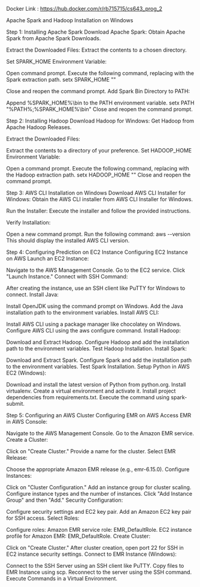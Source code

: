 Docker Link : https://hub.docker.com/r/rb715715/cs643_prog_2


Apache Spark and Hadoop Installation on Windows

Step 1: Installing Apache Spark
Download Apache Spark: Obtain Apache Spark from Apache Spark Downloads.

Extract the Downloaded Files: Extract the contents to a chosen directory.

Set SPARK_HOME Environment Variable:

Open command prompt.
Execute the following command, replacing <SparkInstallationPath> with the Spark extraction path.
setx SPARK_HOME "<SparkInstallationPath>"

Close and reopen the command prompt.
Add Spark Bin Directory to PATH:

Append %SPARK_HOME%\bin to the PATH environment variable.
setx PATH "%PATH%;%SPARK_HOME%\bin"
Close and reopen the command prompt.


Step 2: Installing Hadoop
Download Hadoop for Windows: Get Hadoop from Apache Hadoop Releases.

Extract the Downloaded Files:

Extract the contents to a directory of your preference.
Set HADOOP_HOME Environment Variable:

Open a command prompt.
Execute the following command, replacing <HadoopInstallationPath> with the Hadoop extraction path.
setx HADOOP_HOME "<HadoopInstallationPath>"
Close and reopen the command prompt.


Step 3: AWS CLI Installation on Windows
Download AWS CLI Installer for Windows: Obtain the AWS CLI installer from AWS CLI Installer for Windows.

Run the Installer: Execute the installer and follow the provided instructions.

Verify Installation:

Open a new command prompt.
Run the following command:
aws --version
This should display the installed AWS CLI version.


Step 4: Configuring Prediction on EC2 Instance
Configuring EC2 Instance on AWS
Launch an EC2 Instance:

Navigate to the AWS Management Console.
Go to the EC2 service.
Click "Launch Instance."
Connect with SSH Command:

After creating the instance, use an SSH client like PuTTY for Windows to connect.
Install Java:

Install OpenJDK using the command prompt on Windows.
Add the Java installation path to the environment variables.
Install AWS CLI:

Install AWS CLI using a package manager like chocolatey on Windows.
Configure AWS CLI using the aws configure command.
Install Hadoop:

Download and Extract Hadoop.
Configure Hadoop and add the installation path to the environment variables.
Test Hadoop Installation.
Install Spark:

Download and Extract Spark.
Configure Spark and add the installation path to the environment variables.
Test Spark Installation.
Setup Python in AWS EC2 (Windows):

Download and install the latest version of Python from python.org.
Install virtualenv.
Create a virtual environment and activate it.
Install project dependencies from requirements.txt.
Execute the command using spark-submit.


Step 5: Configuring an AWS Cluster
Configuring EMR on AWS
Access EMR in AWS Console:

Navigate to the AWS Management Console.
Go to the Amazon EMR service.
Create a Cluster:

Click on "Create Cluster."
Provide a name for the cluster.
Select EMR Release:

Choose the appropriate Amazon EMR release (e.g., emr-6.15.0).
Configure Instances:

Click on "Cluster Configuration."
Add an instance group for cluster scaling.
Configure instance types and the number of instances.
Click "Add Instance Group" and then "Add."
Security Configuration:

Configure security settings and EC2 key pair.
Add an Amazon EC2 key pair for SSH access.
Select Roles:

Configure roles:
Amazon EMR service role: EMR_DefaultRole.
EC2 instance profile for Amazon EMR: EMR_DefaultRole.
Create Cluster:

Click on "Create Cluster."
After cluster creation, open port 22 for SSH in EC2 instance security settings.
Connect to EMR Instance (Windows):

Connect to the SSH Server using an SSH client like PuTTY.
Copy files to EMR Instance using scp.
Reconnect to the server using the SSH command.
Execute Commands in a Virtual Environment.






